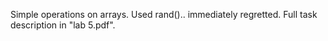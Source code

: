 Simple operations on arrays. Used rand().. immediately regretted. Full task description in "lab 5.pdf".
